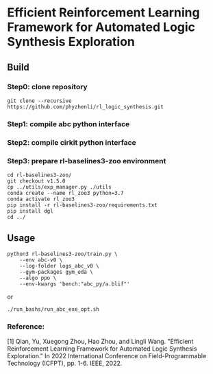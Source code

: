 # Efficient Reinforcement Learning Framework for Automated Logic Synthesis Exploration


## Build

### Step0: clone repository
```
git clone --recursive https://github.com/phyzhenli/rl_logic_synthesis.git
```

### Step1: compile abc python interface

### Step2: compile cirkit python interface

### Step3: prepare rl-baselines3-zoo environment
```
cd rl-baselines3-zoo/
git checkout v1.5.0
cp ../utils/exp_manager.py ./utils
conda create --name rl_zoo3 python=3.7
conda activate rl_zoo3
pip install -r rl-baselines3-zoo/requirements.txt
pip install dgl
cd ../
```

## Usage
```
python3 rl-baselines3-zoo/train.py \
    --env abc-v0 \
    --log-folder logs_abc_v0 \
    --gym-packages gym_eda \
    --algo ppo \
    --env-kwargs 'bench:"abc_py/a.blif"'
```
or
```
./run_bashs/run_abc_exe_opt.sh
```

### Reference:
[1] Qian, Yu, Xuegong Zhou, Hao Zhou, and Lingli Wang. "Efficient Reinforcement Learning Framework for Automated Logic Synthesis Exploration." In 2022 International Conference on Field-Programmable Technology (ICFPT), pp. 1-6. IEEE, 2022.